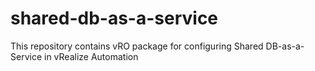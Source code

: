 # shared-db-as-a-service
This repository contains vRO package for configuring Shared DB-as-a-Service in vRealize Automation
